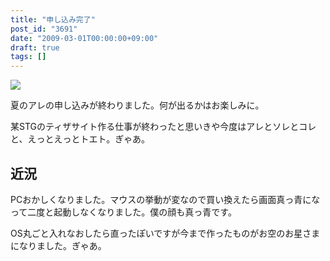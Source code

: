 ```yaml
---
title: "申し込み完了"
post_id: "3691"
date: "2009-03-01T00:00:00+09:00"
draft: true
tags: []
---
```



![](https://danmaq.com/image/illustrations/mono/2008/C76_s.png)

夏のアレの申し込みが終わりました。何が出るかはお楽しみに。

某STGのティザサイト作る仕事が終わったと思いきや今度はアレとソレとコレと、えっとえっとトエト。ぎゃあ。

## 近況

PCおかしくなりました。マウスの挙動が変なので買い換えたら画面真っ青になって二度と起動しなくなりました。僕の顔も真っ青です。

OS丸ごと入れなおしたら直ったぽいですが今まで作ったものがお空のお星さまになりました。ぎゃあ。
